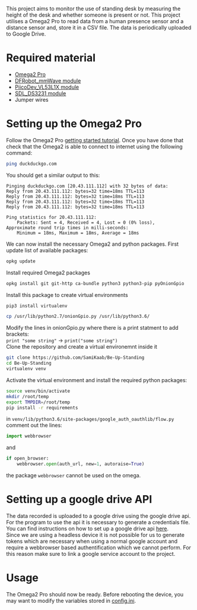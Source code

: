This project aims to monitor the use of standing desk by measuring the height of the desk and whether someone is present or not.
This project utilises a Omega2 Pro to read data from a human presence sensor and a distance sensor and, store it in a CSV file. The data is periodically uploaded to Google Drive.



# Required material
- [Omega2 Pro](https://onion.io/store/omega2-pro/)
- [DFRobot_mmWave module](https://www.dfrobot.com/product-2282.html)
- [PiicoDev_VL53L1X module](https://www.sparkfun.com/products/14722)
- [SDL_DS3231 module](https://www.jaycar.com.au/rtc-clock-module-for-raspberry-pi/p/XC9044?pos=1&queryId=f5734bdf10cb6c5024d07c37201f1d5b&sort=relevance&searchText=rtc)
- Jumper wires
  



<!-- Verify that the Omega2 Pro is connected to internet:
```sh
ping duckduckgo.com
``` 
Update the Rapsberry Pi install git and clone this project:
```sh
git clone https://github.com/SamiKaab/Be-Up-Standing
```
```sh
cd Be-Up-Standing
pip3 install -r requirements.txt
```
in order to for the program to run on but a service routine needs to be created:
and copy the following lines: -->



# Setting up the Omega2 Pro

Follow the Omega2 Pro [getting started tutorial](https://onion.io/omega2-pro-get-started/). Once you have done that check that the Omega2 is able to connect to internet using the following command:
```sh
ping duckduckgo.com
```
You should get a similar output to this:
```
Pinging duckduckgo.com [20.43.111.112] with 32 bytes of data:
Reply from 20.43.111.112: bytes=32 time=18ms TTL=113
Reply from 20.43.111.112: bytes=32 time=18ms TTL=113
Reply from 20.43.111.112: bytes=32 time=18ms TTL=113
Reply from 20.43.111.112: bytes=32 time=18ms TTL=113

Ping statistics for 20.43.111.112:
    Packets: Sent = 4, Received = 4, Lost = 0 (0% loss),
Approximate round trip times in milli-seconds:
    Minimum = 18ms, Maximum = 18ms, Average = 18ms
```
We can now install the necessary Omega2 and python packages. First update list of available packages:
```sh
opkg update
```
Install required Omega2 packages
```sh
opkg install git git-http ca-bundle python3 python3-pip pyOnionGpio
```
Install this package to create virtual environments 
```sh
pip3 install virtualenv
```
```sh
cp /usr/lib/python2.7/onionGpio.py /usr/lib/python3.6/
```
Modify the lines in onionGpio.py where there is a print statment to add brackets:  
`print "some string"` -> `print("some string")`  
Clone the repository and create a virtual environemnt inside it
```sh
git clone https://github.com/SamiKaab/Be-Up-Standing
cd Be-Up-Standing
virtualenv venv
```

Activate the virtual environment and install the required python packages:

```sh
source venv/bin/activate
mkdir /root/temp
export TMPDIR=/root/temp
pip install -r requirements
```
in `venv/lib/python3.6/site-packages/google_auth_oauthlib/flow.py` comment out the lines:  
```py 
import webbrowser
```
and 
```py
if open_browser:   
    webbrowser.open(auth_url, new=1, autoraise=True)
```
the package `webbrowser` cannot be used on the omega.


<!-- ~ # cat /etc/rc.local 

# Put your custom commands here that should be executed once
# the system init finished. By default this file runs the 
# Omega2 Pro initialization script.

/usr/bin/o2-pro-init
/root/Firmware/run_stand_up.sh &
exit 0
~ #  -->


# Setting up a google drive API
The data recorded is uploaded to a google drive using the google drive api. For the program to use the api it is necessary to generate a credentials file.
You can find instructions on how to set up a google drive api [here](https://developers.google.com/drive/api/quickstart/python).  
Since we are using a headless device it is not possible for us to generate tokens which are necessary when using a normal google account and require a webbrowser based authentification which we cannot perform. For this reason make sure to link a google service account to the project.


# Usage
The Omega2 Pro should now be ready. Before rebooting the device, you may want to modify the variables stored in [config.ini](/config.ini).
